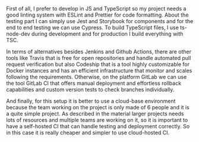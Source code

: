 First of all, I prefer to develop in JS and TypeScript so my project needs a good linting system with ESLint and Prettier for code formatting. About the testing part I can simply use Jest and Storybook for components and for the end to end testing we can use Cypress.
To build TypeScript files, I use ts-node-dev during development and for production I build everything with TSC.

In terms of alternatives besides Jenkins and Github Actions, there are other tools like Travis that is free for open repositories and handle automated pull request verification but also Codeship that is a tool highly customizable for Docker instances and has an efficient infrastructure that monitor and scales following the requirements.
Otherwise, on the platform GitLab we can use the tool GitLab CI that offers manual deployment and effortless rollback capabilities and custom version tests to check branches individually.

And finally, for this setup it is better to use a cloud-base environment because the team working on the project is only made of 6 people and it is a quite simple project. As described in the material larger projects needs lots of resources and multiple teams are working on it, so it is important to have a self-hosted CI that can handle testing and deployment correctly.
So in this case it is really cheaper and simpler to use cloud-hosted CI.
